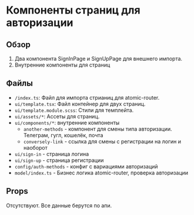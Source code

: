 # Компоненты страниц для авторизации

## Обзор
1. Два компонента SignInPage и SignUpPage для внешнего импорта.
2. Внутренние компоненты для страниц

## Файлы
- `/index.ts`: Файл для импорта стрианиц для atomic-router.
- `ui/template.tsx`: Файл контейнер для двух страниц.
- `ui/template.module.scss`: Стили для темплейта.
- `ui/assets/*`: Ассеты для страниц.
- `ui/components/*`: внутренние компоненты
    - `another-methods` - компонент для смены типа авторизации. Телеграм, гугл, кошелёк, почта
    - `conversely-link` - ссылка для смены с регистрации на логин и наоборот 
- `ui/sign-in` - страница логина
- `ui/sign-up` - страница регистрации
- `config/auth-methods` - конфиг с вариациями авторизаций
- `model/index.ts` - Бизнес логика atomic-router, проверка авторизации

## Props
Отсутствуют. Все данные берутся по апи.
